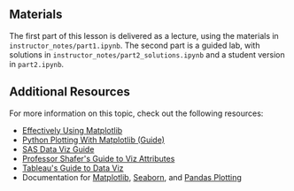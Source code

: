 ## Materials

The first part of this lesson is delivered as a lecture, using the materials in `instructor_notes/part1.ipynb`. The second part is a guided lab, with solutions in `instructor_notes/part2_solutions.ipynb` and a student version in `part2.ipynb`.

## Additional Resources

For more information on this topic, check out the following resources:

- [Effectively Using Matplotlib](http://pbpython.com/effective-matplotlib.html)
- [Python Plotting With Matplotlib (Guide)](https://realpython.com/python-matplotlib-guide/)
- [SAS Data Viz Guide](http://www.sas.com/en_us/insights/big-data/data-visualization.html)
- [Professor Shafer's Guide to Viz Attributes](http://mediashift.org/2016/02/checklist-does-your-data-visualization-say-what-you-think-it-says/)
- [Tableau's Guide to Data Viz](https://drive.google.com/file/d/0Bx2SHQGVqWasT1l4NWtLclJJcWM/view)
- Documentation for [Matplotlib](https://matplotlib.org/), [Seaborn](https://seaborn.pydata.org/), and [Pandas Plotting](http://pandas.pydata.org/pandas-docs/stable/generated/pandas.DataFrame.plot.html)
